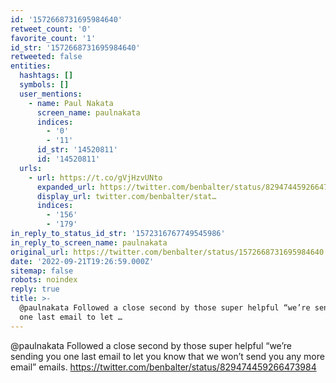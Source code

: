 ```yaml
---
id: '1572668731695984640'
retweet_count: '0'
favorite_count: '1'
id_str: '1572668731695984640'
retweeted: false
entities:
  hashtags: []
  symbols: []
  user_mentions:
    - name: Paul Nakata
      screen_name: paulnakata
      indices:
        - '0'
        - '11'
      id_str: '14520811'
      id: '14520811'
  urls:
    - url: https://t.co/gVjHzvUNto
      expanded_url: https://twitter.com/benbalter/status/829474459266473984
      display_url: twitter.com/benbalter/stat…
      indices:
        - '156'
        - '179'
in_reply_to_status_id_str: '1572316767749545986'
in_reply_to_screen_name: paulnakata
original_url: https://twitter.com/benbalter/status/1572668731695984640
date: '2022-09-21T19:26:59.000Z'
sitemap: false
robots: noindex
reply: true
title: >-
  @paulnakata Followed a close second by those super helpful “we’re sending you
  one last email to let …
---
```


@paulnakata Followed a close second by those super helpful “we’re sending you one last email to let you know that we won’t send you any more email” emails. https://twitter.com/benbalter/status/829474459266473984
